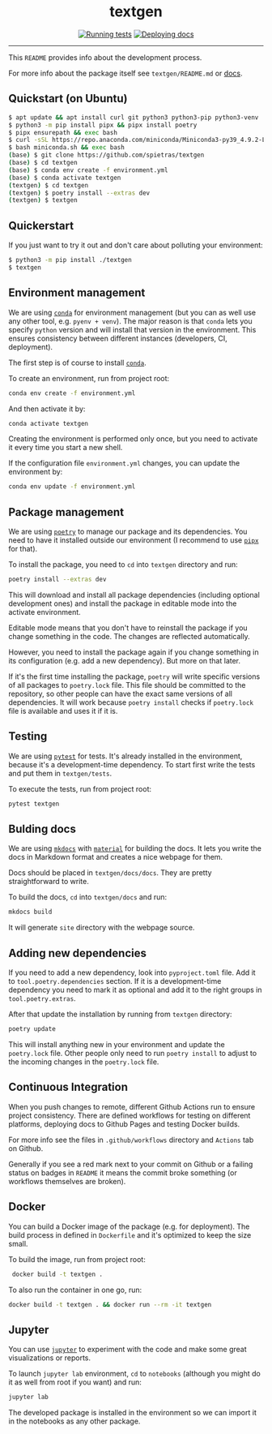 <h1 align="center">textgen</h1>

<div align="center">

[![Running tests](https://github.com/spietras/textgen/actions/workflows/test.yml/badge.svg)](https://github.com/spietras/textgen/actions/workflows/test.yml)
[![Deploying docs](https://github.com/spietras/textgen/actions/workflows/docs.yml/badge.svg)](https://github.com/spietras/textgen/actions/workflows/docs.yml)

</div>

---

This ```README``` provides info about the development process.

For more info about the package itself see ```textgen/README.md``` or [docs](https://spietras.github.io/textgen).

## Quickstart (on Ubuntu)

```sh
$ apt update && apt install curl git python3 python3-pip python3-venv
$ python3 -m pip install pipx && pipx install poetry
$ pipx ensurepath && exec bash
$ curl -sSL https://repo.anaconda.com/miniconda/Miniconda3-py39_4.9.2-Linux-x86_64.sh -o miniconda.sh
$ bash miniconda.sh && exec bash
(base) $ git clone https://github.com/spietras/textgen
(base) $ cd textgen
(base) $ conda env create -f environment.yml
(base) $ conda activate textgen
(textgen) $ cd textgen
(textgen) $ poetry install --extras dev
(textgen) $ textgen
```

## Quickerstart

If you just want to try it out and don't care about polluting your environment:

```sh
$ python3 -m pip install ./textgen
$ textgen
```

## Environment management

We are using [```conda```](https://conda.io) for environment management (but you can as well use any other tool, e.g. ```pyenv + venv```). 
The major reason is that ```conda``` lets you specify ```python``` version and will install that version in the environment.
This ensures consistency between different instances (developers, CI, deployment).

The first step is of course to install [```conda```](https://conda.io).

To create an environment, run from project root:

```sh
conda env create -f environment.yml
```

And then activate it by:

```sh
conda activate textgen
```

Creating the environment is performed only once, but you need to activate it every time you start a new shell.

If the configuration file ```environment.yml``` changes, you can update the environment by:

```sh
conda env update -f environment.yml
```

## Package management

We are using [```poetry```](https://python-poetry.org) to manage our package and its dependencies. 
You need to have it installed outside our environment (I recommend to use [```pipx```](https://pipxproject.github.io/pipx) for that).

To install the package, you need to ```cd``` into ```textgen``` directory and run:

```sh
poetry install --extras dev
```

This will download and install all package dependencies (including optional development ones) and install the package in editable mode into the activate environment.

Editable mode means that you don't have to reinstall the package if you change something in the code.
The changes are reflected automatically. 

However, you need to install the package again if you change something in its configuration (e.g. add a new dependency).
But more on that later.

If it's the first time installing the package, ```poetry``` will write specific versions of all packages to ```poetry.lock``` file.
This file should be committed to the repository, so other people can have the exact same versions of all dependencies.
It will work because ```poetry install``` checks if ```poetry.lock``` file is available and uses it if it is.

## Testing

We are using [```pytest```](https://pytest.org) for tests.
It's already installed in the environment, because it's a development-time dependency.
To start first write the tests and put them in ```textgen/tests```.

To execute the tests, run from project root:

```sh
pytest textgen
```

## Bulding docs

We are using [```mkdocs```](https://www.mkdocs.org) with [```material```](https://squidfunk.github.io/mkdocs-material) for building the docs.
It lets you write the docs in Markdown format and creates a nice webpage for them.

Docs should be placed in ```textgen/docs/docs```. 
They are pretty straightforward to write.

To build the docs, ```cd``` into ```textgen/docs``` and run:

```sh
mkdocs build
```

It will generate ```site``` directory with the webpage source.

## Adding new dependencies

If you need to add a new dependency, look into ```pyproject.toml``` file.
Add it to ```tool.poetry.dependencies``` section.
If it is a development-time dependency you need to mark it as optional and add it to the right groups in ```tool.poetry.extras```.

After that update the installation by running from ```textgen``` directory:

```sh
poetry update
```

This will install anything new in your environment and update the ```poetry.lock``` file.
Other people only need to run ```poetry install``` to adjust to the incoming changes in the ```poetry.lock``` file.

## Continuous Integration

When you push changes to remote, different Github Actions run to ensure project consistency.
There are defined workflows for testing on different platforms, deploying docs to Github Pages and testing Docker builds.

For more info see the files in ```.github/workflows``` directory and ```Actions``` tab on Github.

Generally if you see a red mark next to your commit on Github or a failing status on badges in ```README``` it means the commit broke something (or workflows themselves are broken).

## Docker

You can build a Docker image of the package (e.g. for deployment).
The build process in defined in ```Dockerfile``` and it's optimized to keep the size small.

To build the image, run from project root:

```sh
 docker build -t textgen .
```

To also run the container in one go, run:

```sh
docker build -t textgen . && docker run --rm -it textgen
```

## Jupyter

You can use [```jupyter```](https://jupyter.org) to experiment with the code and make some great visualizations or reports.

To launch ```jupyter lab``` environment, ```cd``` to ```notebooks``` (although you might do it as well from root if you want) and run:

```sh
jupyter lab
```

The developed package is installed in the environment so we can import it in the notebooks as any other package.
